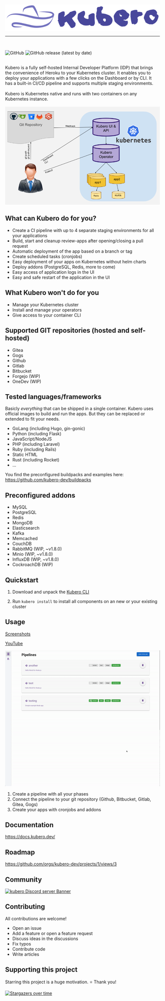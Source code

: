<p align="center">
<img src="docs/logo/kubero-logo-horizontal.png">
</p>
<hr>
<br>

![GitHub](https://img.shields.io/github/license/kubero-dev/kubero?style=flat-square&color=brightgreen)
![GitHub release (latest by date)](https://img.shields.io/github/v/release/kubero-dev/kubero?style=flat-square&color=brightgreen)

<br>
Kubero is a fully self-hosted Internal Developer Platform (IDP) that brings the convenience of Heroku to your Kubernetes cluster. It enables you to deploy your applications with a few clicks on the Dashboard or by CLI. It has a built-in CI/CD pipeline and supports multiple staging environments.
<br>
<br>
Kubero is Kubernetes native and runs with two containers on any Kubernetes instance.
<br>
<br>

<img src="docs/img/highlevel.png">

## What can Kubero do for you?
- Create a CI pipeline with up to 4 separate staging environments for all your applications
- Build, start and cleanup review-apps after opening/closing a pull request
- Automatic deployment of the app based on a branch or tag
- Create scheduled tasks (cronjobs)
- Easy deployment of your apps on Kubernetes without helm charts
- Deploy addons (PostgreSQL, Redis, more to come)
- Easy access of application logs in the UI
- Easy and safe restart of the application in the UI

## What Kubero won't do for you
- Manage your Kubernetes cluster
- Install and manage your operators
- Give access to your container CLI

## Supported GIT repositories (hosted and self-hosted)
- Gitea
- Gogs
- Github
- Gitlab
- Bitbucket
- Forgejo (WIP)
- OneDev (WIP)

## Tested languages/frameworks
Basicly *everything* that can be shipped in a single container. Kubero uses official images to build and run the apps. But they can be replaced or extended to fit your needs.

- GoLang (including Hugo, gin-gonic)
- Python (including Flask)
- JavaScript/NodeJS
- PHP (including Laravel)
- Ruby (including Rails)
- Static HTML
- Rust (including Rocket)
- ...

You find the preconfigured buildpacks and examples here:
https://github.com/kubero-dev/buildpacks

## Preconfigured addons
- MySQL
- PostgreSQL
- Redis
- MongoDB
- Elasticsearch
- Kafka
- Memcached
- CouchDB
- RabbitMQ (WIP, ~v1.8.0)
- Minio (WIP, ~v1.8.0)
- InfluxDB (WIP, ~v1.8.0)
- CockroachDB (WIP)

## Quickstart
1) Download and unpack the <a href="https://github.com/kubero-dev/kubero-cli/releases/latest">Kubero CLI</a><p>
2) Run `kubero install` to install all components on an new or your existing cluster

## Usage
<a href="https://github.com/kubero-dev/kubero/tree/main/docs/2screenshots.md">Screenshots</a><p>
<a href="https://www.youtube.com/watch?v=-_XcC_8cpis" target="_blank">YouTube</a><p>
<img src="docs/screenshots/createapp.gif">

1. Create a pipeline with all your phases
2. Connect the pipeline to your git repository (Github, Bitbucket, Gitlab, Gitea, Gogs)
3. Create your apps with cronjobs and addons

## Documentation
https://docs.kubero.dev/

## Roadmap
https://github.com/orgs/kubero-dev/projects/1/views/3

## Community
[![kubero Discord server Banner](https://discordapp.com/api/guilds/1051249947472826408/widget.png?style=banner2)](https://discord.gg/tafRPMWS4r)

## Contributing
All contributions are welcome!
 - Open an issue
 - Add a feature or open a feature request
 - Discuss ideas in the discussions
 - Fix typos
 - Contribute code
 - Write articles

## Supporting this project
Starring this project is a huge motivation. ⭐ Thank you!

[![Stargazers over time](https://starchart.cc/kubero-dev/kubero.svg)](https://starchart.cc/kubero-dev/kubero)
